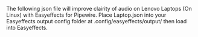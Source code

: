 The following json file will improve clairity of audio on Lenovo Laptops (On Linux) with Easyeffects for Pipewire.
Place Laptop.json into your Easyeffects output config folder at .config/easyeffects/output/ then load into Easyeffects.
